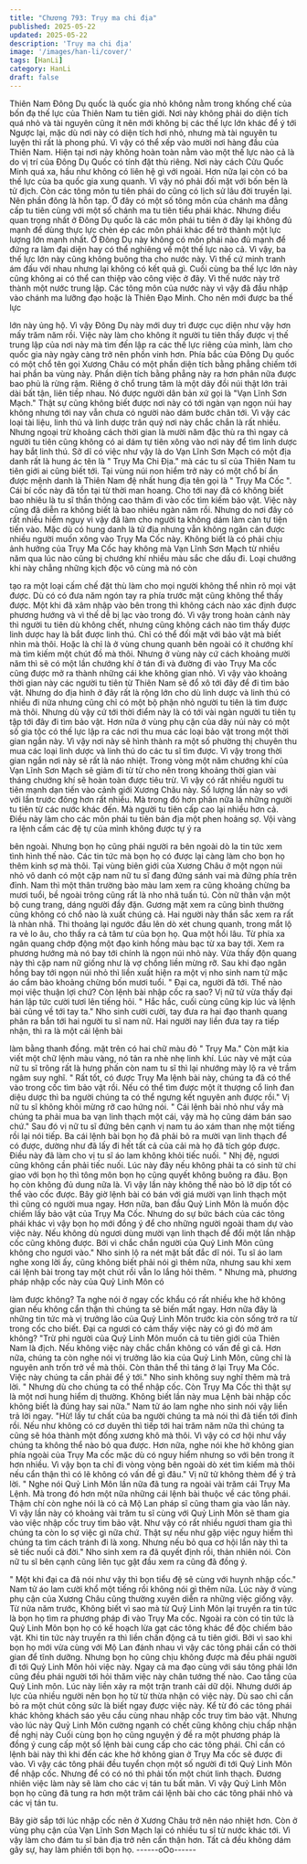 ```yaml
---
title: "Chương 793: Trụy ma chi địa"
published: 2025-05-22
updated: 2025-05-22
description: 'Trụy ma chi địa'
image: '/images/han-li/cover/'
tags: [HanLi]
category: HanLi
draft: false
---
```


Thiên Nam Đông Dụ quốc là quốc gia nhỏ không nằm trong
khống chế của bốn đạ thế lực của Thiên Nam tu tiên giới.
Nơi này không phải do diện tích quá nhỏ và tài nguyên cũng ít
nên mới không bị các thế lực lớn khác để ý tới
Ngược lại, mặc dù nơi này có diện tích hơi nhỏ, nhưng mà tài
nguyên tu luyện thì rất là phong phú. Vì vậy có thể xếp vào mười
nơi hàng đầu của Thiên Nam.
Hiện tại nơi này không hoàn toàn nằm vào một thế lực nào cả là
do vị trí của Đông Dụ Quốc có tính đặt thù riêng.
Nơi này cách Cửu Quốc Minh quá xa, hầu như không có liên hệ
gì với ngoài. Hơn nữa lại còn có ba thế lực của ba quốc gia xung
quanh. Vì vậy nó phải đối mặt với bốn bên là tử địch.
Còn các tông môn tu tiên phái do cũng có lịch sử lâu đời truyền
lại. Nên phần đông là hỗn tạp. Ở đây có một số tông môn của
chánh ma đẳng cấp tu tiên cùng với một số chánh ma tu tiên tiểu
phái khác. Nhưng điều quan trọng nhất ở Đông Dụ quốc là các
môn phái tu tiên ở đây lại không đủ mạnh để dùng thực lực chèn
ép các môn phái khác để trở thành một lực lượng lớn mạnh nhất.
Ở Đông Dụ này không có môn phái nào đủ mạnh để đứng ra làm
đại diện hay có thể nghiêng về một thế lực nào cả.
Vì vậy, ba thế lực lớn này cũng không buông tha cho nước này. Vì
thế cứ minh tranh ám đấu với nhau nhưng lại không có kết quả gì.
Cuối cùng ba thế lực lớn này cũng không ai có thể can thiệp vào
công việc ở đây. Vì thế nước này trở thành một nước trung lập.
Các tông môn của nước này vì vậy đã đầu nhập vào chánh ma
lưỡng đạo hoặc là Thiên Đạo Minh. Cho nên mới được ba thế lực

lớn này ủng hộ. Vì vậy Đông Dụ này mới duy trì được cục diện
như vậy hơn mấy trăm năm rồi. Việc này làm cho không ít người
tu tiên thấy được vị thế trung lập của nơi này mà tìm đến lập ra
các thế lực riêng của mình, làm cho quốc gia này ngày càng trở
nên phồn vinh hơn.
Phía bắc của Đông Dụ quốc có một chổ tên gọi Xương Châu có
một phần diện tích bằng phẳng chiếm tới hai phần ba vùng này.
Phần diện tích bằng phẳng này ra hơn phân nữa được bao phủ là
rừng rậm. Riêng ở chổ trung tâm là một dãy đồi núi thật lớn trải
dài bất tận, liên tiếp nhau. Nó được người dân bản xứ gọi là "Vạn
Lĩnh Sơn Mạch."
Thật sự cũng không biết được nơi này có tới ngàn vạn ngọn núi
hay không nhưng tới nay vẫn chưa có người nào dám bước chân
tới. Vì vậy các loại tài liệu, linh thú và linh dược trân quý nơi này
chắc chắn là rất nhiều. Nhưng ngoại trừ khoảng cách thời gian là
mười năm đặc thù ra thì ngay cả người tu tiên cũng không có ai
dám tự tiên xông vào nơi này để tìm linh dược hay bắt linh thú.
Sở dĩ có việc như vậy là do Vạn Lĩnh Sơn Mạch có một địa danh
rất là hung ác tên là " Trụy Ma Chi Địa." mà các tu sĩ của Thiên
Nam tu tiên giới ai cũng biết tới.
Tại vùng núi non hiểm trở này có một chổ bí ẩn được mệnh danh
là Thiên Nam đệ nhất hung địa tên gọi là " Trụy Ma Cốc ".
Cái bí cốc này đã tồn tại từ thời man hoang. Cho tới nay đã có
không biết bao nhiêu là tu sĩ thần thông cao thâm đi vào cốc tìm
kiếm bảo vật. Việc này cũng đã diễn ra không biết là bao nhiêu
ngàn năm rồi. Nhưng do nơi đây có rất nhiều hiểm nguy vì vậy đã
làm cho người ta không dám làm càn tự tiện tiến vào.
Mặc dù có hung danh là tử địa nhưng vẫn không ngăn cản được
nhiều người muốn xông vào Trụy Ma Cốc này. Không biết là có
phải chịu ảnh hưởng của Trụy Ma Cốc hay không mà Vạn Lĩnh
Sơn Mạch từ nhiều năm qua lúc nào cũng bị chướng khí nhiều
màu sắc che dấu đi.
Loại chướng khi này chẳng những kịch độc vô cùng mà nó còn

tạo ra một loại cấm chế đặt thù làm cho mọi người không thể nhìn
rõ mọi vật được. Dù có có đưa năm ngón tay ra phía trước mặt
cũng không thể thấy được. Một khi đã xâm nhập vào bên trong thì
không cách nào xác định được phương hướng và vì thế dễ bị lạc
vào trong đó.
Vì vậy trong hoàn cảnh này thì người tu tiên dù không chết,
nhưng cũng không cách nào tìm thấy được linh dược hay là bắt
được linh thú. Chỉ có thể đối mặt với bảo vật mà biết nhìn mà thôi.
Hoặc là chỉ là ở vùng chung quanh bên ngoài có ít chướng khí mà
tìm kiếm một chút đồ mà thôi.
Nhưng ở vùng này cứ cách khoảng mười năm thì sẽ có một lần
chướng khí ở tán đi và đường đi vào Trụy Ma cốc cũng được mở
ra thành những cái khe không gian nhỏ. Vì vậy vào khoảng thời
gian này các người tu tiên từ Thiên Nam sẽ đổ xô tới đây để đi
tìm bảo vật.
Nhưng do địa hình ở đây rất là rộng lớn cho dù linh dược và linh
thú có nhiều đi nữa nhưng cũng chỉ có một bộ phận nhỏ người tu
tiên là tìm được mà thôi. Nhưng dù vậy cứ tới thời điểm này là có
tới vài ngàn người tu tiên tụ tập tới đây đi tìm bảo vật.
Hơn nữa ở vùng phụ cận của dãy núi này có một số gia tộc có thế
lực lập ra các nơi thu mua các loại bảo vật trong một thời gian
ngắn này. Vì vậy nơi này sẽ hình thành ra một số phường thị
chuyên thu mua các loại linh dược và linh thú do các tu sĩ tìm
được. Vì vậy trong thời gian ngắn nơi này sẽ rất là náo nhiệt.
Trong vòng một năm chướng khí của Vạn Lĩnh Sơn Mạch sẽ
giảm đi từ từ cho nên trong khoảng thời gian vài tháng chướng
khí sẽ hoàn toàn được tiêu trừ.
Vì vậy có rất nhiều người tu tiên mạnh dạn tiến vào cảnh giới
Xương Châu này. Số lượng lần này so với với lần trước đông hơn
rất nhiều. Mà trong đó hơn phân nữa là những người tu tiên từ
các nước khác đến. Mà người tu tiên cấp cao lại nhiều hơn cả.
Điều này làm cho các môn phái tu tiên bản địa một phen hoảng
sợ. Vội vàng ra lệnh cấm các đệ tự của mình không được tự ý ra

bên ngoài. Nhưng bọn họ cũng phái người ra bên ngoài dò la tin
tức xem tình hình thế nào.
Các tin tức mà bọn họ có được lại càng làm cho bọn họ thêm kinh
sợ mà thôi.
Tại vùng biên giới của Xương Châu ở một ngọn núi nhỏ vô danh
có một cặp nam nữ tu sĩ đang đứng sánh vai mà đứng phía trên
đỉnh.
Nam thì một thân trường bào màu lam xem ra cũng khoảng
chừng ba mươi tuổi, bề ngoài trông cũng rất là nho nhã tuấn tú.
Còn nữ thân vận một bộ cung trang, dáng người đầy đặn. Gương
mặt xem ra cũng bình thường cũng không có chổ nào là xuất
chúng cả.
Hai người này thần sắc xem ra rất là nhàn nhã. Thi thoảng lại
ngước đầu lên dò xét chung quanh, trong mắt lộ ra vẻ lo âu, cho
thấy ra cả tâm tư của bọn họ.
Qua một hồi lâu. Từ phía xa ngân quang chớp động một đạo kinh
hồng màu bạc từ xa bay tới. Xem ra phương hướng mà nó bay
tới chính là ngọn núi nhỏ này.
Vừa thấy độn quang này thì cặp nam nữ giống như là vợ chồng
liền mừng rỡ.
Sau khi đạo ngân hồng bay tới ngọn núi nhỏ thì liền xuất hiện ra
một vị nho sinh nam tử mặc áo cẩm bào khoảng chừng bốn mươi
tuổi.
" Đại ca, người đã tới. Thế nào mọi việc thuận lợi chứ? Còn lệnh
bài nhập cốc ra sao? Vị nữ tử vừa thấy đại hán lập tức cười tươi
lên tiếng hỏi.
" Hắc hắc, cuối cùng cũng kịp lúc và lệnh bài cũng về tới tay ta."
Nho sinh cười cười, tay đưa ra hai đạo thanh quang phân ra bắn
tới hai người tu sĩ nam nữ.
Hai người nay liền đưa tay ra tiếp nhận, thì ra là một cái lệnh bài

làm bằng thanh đồng. mặt trên có hai chữ màu đỏ " Trụy Ma."
Còn mặt kia viết một chữ lệnh màu vàng, nó tản ra nhè nhẹ linh
khí.
Lúc này vẻ mặt của nữ tu sĩ trông rất là hưng phấn còn nam tu sĩ
thì lại nhướng mày lộ ra vẻ trầm ngâm suy nghĩ.
" Rất tốt, có được Trụy Ma lệnh bài này, chúng ta đã có thể vào
trong cốc tìm bảo vật rồi. Nếu có thể tìm được một ít thượng cổ
linh đan diệu dược thì ba người chúng ta có thể ngưng kết
nguyên anh được rồi." Vị nữ tu sĩ không khỏi mừng rỡ cao hứng
nói.
" Cái lệnh bài nhỏ như vầy mà chúng ta phải mua ba vạn linh
thạch một cái, vậy mà họ cũng dám bán sao chứ." Sau đó vị nữ tu
sĩ đứng bên cạnh vị nam tu áo xám than nhẹ một tiếng rồi lại nói
tiếp.
Ba cái lệnh bài bọn họ đã phải bỏ ra mười vạn linh thạch để có
được, dường như đã lấy đi hết tất cả của cải mà họ đã tích góp
được. Điều này đã làm cho vị tu sĩ áo lam không khỏi tiếc nuối.
" Nhị đệ, ngươi cũng không cần phải tiếc nuối. Lúc này đây nếu
không phải ta có sinh tử chi giao với bọn họ thì tông môn bọn họ
cũng quyết không buông ra đâu. Bọn họ còn không đủ dung nữa
là. Vì vậy lần này không thể nào bỏ lỡ dịp tốt có thể vào cốc
được. Bây giờ lệnh bài có bán với giá mười vạn linh thạch một thì
cũng có người mua ngay. Hơn nữa, ban đầu Quỷ Linh Môn là
muốn độc chiếm lấy bảo vật của Trụy Ma Cốc. Nhưng do sự bức
bách của các tông phái khác vì vậy bọn họ mới đồng ý để cho
những người ngoài tham dự vào việc này. Nếu không dù ngươi
dùng mười vạn linh thạch để đổi một lần nhập cốc cũng không
được. Bởi vì chắc chắn người của Quỷ Linh Môn cũng không cho
ngươi vào." Nho sinh lộ ra nét mặt bất đắc dĩ nói.
Tu sĩ áo lam nghe xong lời ấy, cũng không biết phải nói gì thêm
nữa, nhưng sau khi xem cái lệnh bài trong tay một chút rồi vẫn lo
lắng hỏi thêm.
" Nhưng mà, phương pháp nhập cốc này của Quỷ Linh Môn có

làm được không? Ta nghe nói ở ngay cốc khẩu có rất nhiều khe
hở không gian nếu không cẩn thận thì chúng ta sẽ biến mất ngay.
Hơn nữa đây là những tin tức mà vị trưởng lão của Quỷ Linh Môn
trước kia còn sống trở ra từ trong cốc cho biết. Đại ca ngươi có
cảm thấy việc này có gì đó mờ ám không?
"Trừ phi người của Quỷ Linh Môn muốn cả tu tiên giới của Thiên
Nam là địch. Nếu không việc này chắc chắn không có vấn đề gì
cả. Hơn nữa, chúng ta còn nghe nói vị trưởng lão kia của Quỷ
Linh Môn, cũng chỉ là nguyên anh trốn trở về mà thôi. Còn thân
thể thì táng ở lại Trụy Ma Cốc. Việc này chúng ta cần phải để ý
tới." Nho sinh không suy nghĩ thêm mà trả lời.
" Nhưng dù cho chúng ta có thể nhập cốc. Còn Trụy Ma Cốc thì
thật sự là một nơi hung hiểm dị thường. Không biết lần này mua
Lệnh bài nhập cốc không biết là đúng hay sai nữa." Nam tử áo
lam nghe nho sinh nói vậy liền trả lời ngay.
"Hừ! lấy tư chất của ba người chúng ta mà nói thì đã tiến tới đỉnh
rồi. Nếu như không có cơ duyên thì tiếp tới hai trăm năm nữa thì
chúng ta cũng sẽ hóa thành một đống xương khô mà thôi. Vì vậy
có cơ hội như vầy chúng ta không thể nào bỏ qua được. Hơn nữa,
nghe nói khe hở không gian phía ngoài của Trụy Ma cốc mặc dù
có nguy hiểm nhưng so với bên trong ít hơn nhiều. Vì vậy bọn ta
chỉ đi vòng vòng bên ngoài dò xét tìm kiếm mà thôi nếu cẩn thận
thì có lẽ không có vấn đề gì đâu." Vị nữ tử không thèm để ý trả
lời.
" Nghe nói Quỷ Linh Môn lần nữa đã tung ra ngoài vài trăm cái
Trụy Ma Lệnh. Mà trong đó hơn một nữa những cái lệnh bài thuộc
về các tông phái. Thậm chí còn nghe nói là có cả Mộ Lan pháp sĩ
cũng tham gia vào lần này. Vì vậy lần này có khoảng vài trăm tu sĩ
cùng với Quỷ Linh Môn sẽ tham gia vào việc nhập cốc truy tìm
bảo vật. Như vậy có rất nhiều ngươi tham gia thì chúng ta còn lo
sợ việc gì nữa chứ. Thật sự nếu như gặp việc nguy hiểm thì
chúng ta tìm cách tránh đi là xong. Nhưng nếu bỏ qua cơ hội lần
này thì ta sẽ tiếc nuối cả đời." Nho sinh xem ra đã quyết định rồi,
thản nhiên nói. Còn nữ tu sĩ bên cạnh cũng liên tục gật đầu xem
ra cũng đã đồng ý.

" Một khi đại ca đã nói như vậy thì bọn tiểu đệ sẽ cùng với huynh
nhập cốc." Nam tử áo lam cười khổ một tiếng rồi không nói gì
thêm nữa.
Lúc này ở vùng phụ cận của Xương Châu cũng thường xuyên
diễn ra những việc giống vậy.
Từ nửa năm trước, Không biết vì sao mà từ Quỷ Linh Môn lại
truyền ra tin tức là bọn họ tìm ra phương pháp đi vào Trụy Ma
cốc. Ngoài ra còn có tin tức là Quỷ Linh Môn bọn họ có kế hoạch
lừa gạt các tông khác để độc chiếm bảo vật.
Khi tin tức này truyền ra thì liền chấn động cả tu tiên giới.
Bởi vì sao khi bọn họ mới vừa cùng với Mộ Lan đánh nhau vì vậy
các tông phái cần có thời gian để tĩnh dưỡng. Nhưng bọn họ cũng
chịu không được mà đều phái người đi tới Quỷ Linh Môn hỏi việc
này. Ngay cả ma đạo cùng với sáu tông phái lớn cũng đều phái
người tới hỏi thăm việc này chân tướng thế nào.
Cao tầng của Quỷ Linh môn. Lúc này liền xảy ra một trận tranh
cải dữ dội. Nhưng dưới áp lực của nhiều người nên bọn họ từ từ
thừa nhận có việc này. Dù sao chỉ cần bỏ ra một chút công sức là
biết ngay được việc này.
Kể từ đó các tông phái khác không khách sáo yêu cầu cùng nhau
nhập cốc truy tìm bảo vật. Nhưng vào lúc này Quỷ Linh Môn
cường ngạnh có chết cũng không chịu chấp nhận đề nghị này
Cuối cùng bọn họ cũng nguyện ý đề ra một phương pháp là đồng
ý cung cấp một số lệnh bài cung cấp cho các tông phái. Chỉ cần
có lệnh bài này thì khi đến các khe hở không gian ở Trụy Ma cốc
sẽ được đi vào. Vì vậy các tông phái đều tuyển chọn một số
người đi tới Quỷ Linh Môn để nhập cốc. Nhưng để có có nó thì
phải tốn một chút linh thạch.
Đương nhiên việc làm này sẽ làm cho các vị tán tu bất mãn. Vì
vậy Quỷ Linh Môn bọn họ cũng đã tung ra hơn một trăm cái lệnh
bài cho các tông phái nhỏ và các vị tán tu.

Bây giờ sắp tới lúc nhập cốc nên ở Xương Châu trở nên náo
nhiệt hơn. Còn ở vùng phụ cận của Vạn Lĩnh Sơn Mạch lại có
nhiều tu sĩ từ nước khác tới. Vì vậy làm cho đám tu sĩ bản địa trở
nên cẩn thận hơn. Tất cả đều không dám gây sự, hay làm phiền
tới bọn họ.
------oOo------
